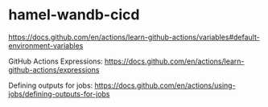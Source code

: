 # hamel-wandb-cicd

https://docs.github.com/en/actions/learn-github-actions/variables#default-environment-variables

GitHub Actions Expressions: https://docs.github.com/en/actions/learn-github-actions/expressions

Defining outputs for jobs: https://docs.github.com/en/actions/using-jobs/defining-outputs-for-jobs
